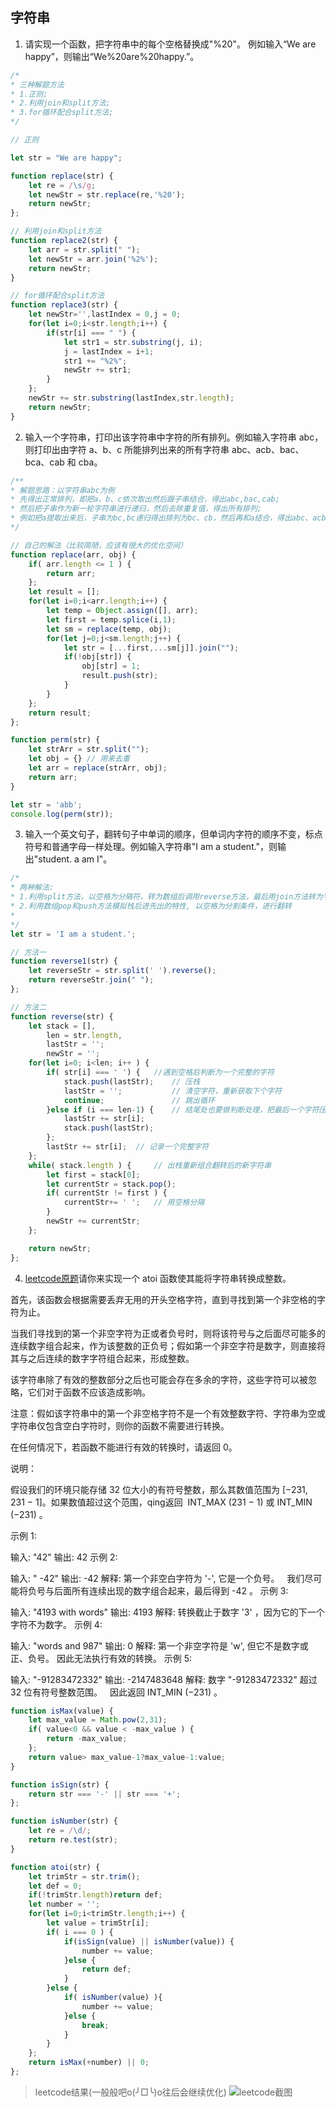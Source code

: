 ## 字符串

1. 请实现一个函数，把字符串中的每个空格替换成"%20"。
例如输入“We are happy”，则输出“We%20are%20happy.”。
```javascript
/*
* 三种解题方法
* 1.正则;
* 2.利用join和split方法;
* 3.for循环配合split方法;
*/

// 正则

let str = "We are happy";

function replace(str) {
    let re = /\s/g;
    let newStr = str.replace(re,'%20');
    return newStr;
};

// 利用join和split方法
function replace2(str) {
    let arr = str.split(" ");
    let newStr = arr.join('%2%');
    return newStr;
}

// for循环配合split方法
function replace3(str) {
    let newStr='',lastIndex = 0,j = 0;
    for(let i=0;i<str.length;i++) {
        if(str[i] === " ") {
            let str1 = str.substring(j, i);
            j = lastIndex = i+1;
            str1 += "%2%";
            newStr += str1;
        }
    };
    newStr += str.substring(lastIndex,str.length);
    return newStr;
}
```

2. 输入一个字符串，打印出该字符串中字符的所有排列。例如输入字符串 abc，则打印出由字符 a、b、c 所能排列出来的所有字符串 abc、acb、bac、bca、cab 和 cba。
```javascript
/**
* 解题思路：以字符串abc为例
* 先得出正常排列，即把a、b、c依次取出然后跟子串结合，得出abc,bac,cab;
* 然后把子串作为新一轮字符串进行递归，然后去除重复值，得出所有排列;
* 例如把a提取出来后，子串为bc,bc递归得出排列为bc、cb，然后再和a结合，得出abc、acb,以此类推得出剩余排列;
*/

// 自己的解法（比较简陋，应该有很大的优化空间）
function replace(arr, obj) {
    if( arr.length <= 1 ) {
        return arr;
    };
    let result = [];
    for(let i=0;i<arr.length;i++) {
        let temp = Object.assign([], arr);
        let first = temp.splice(i,1);
        let sm = replace(temp, obj);
        for(let j=0;j<sm.length;j++) {
            let str = [...first,...sm[j]].join("");
            if(!obj[str]) {
                obj[str] = 1;
                result.push(str);
            }
        }
    };
    return result;
};

function perm(str) {
    let strArr = str.split("");
    let obj = {} // 用来去重
    let arr = replace(strArr, obj);
    return arr;
}

let str = 'abb';
console.log(perm(str));
```

3. 输入一个英文句子，翻转句子中单词的顺序，但单词内字符的顺序不变，标点符号和普通字母一样处理。例如输入字符串"I am a student."，则输出"student. a am I"。
```javascript
/*
* 两种解法:
* 1.利用split方法，以空格为分隔符，转为数组后调用reverse方法，最后用join方法转为字符串结果
* 2.利用数组pop和push方法模拟栈后进先出的特性, 以空格为分割条件，进行翻转
*
*/
let str = 'I am a student.';

// 方法一
function reverse1(str) {
    let reverseStr = str.split(' ').reverse();
    return reverseStr.join(" ");
};

// 方法二
function reverse(str) {
    let stack = [],
        len = str.length,
        lastStr = '';
        newStr = '';
    for(let i=0; i<len; i++ ) {
        if( str[i] === ' ') {   //遇到空格后判断为一个完整的字符
            stack.push(lastStr);    // 压栈
            lastStr = '';           // 清空字符，重新获取下个字符
            continue;               // 跳出循环
        }else if (i === len-1) {    // 结尾处也要做判断处理，把最后一个字符压入栈
            lastStr += str[i];
            stack.push(lastStr);
        };
        lastStr += str[i];  // 记录一个完整字符
    };
    while( stack.length ) {     // 出栈重新组合翻转后的新字符串
        let first = stack[0];
        let currentStr = stack.pop();
        if( currentStr != first ) {
            currentStr+= ' ';   // 用空格分隔
        }
        newStr += currentStr;
    };

    return newStr;
};

```

4. [leetcode原题](https://leetcode-cn.com/problems/string-to-integer-atoi)请你来实现一个 atoi 函数使其能将字符串转换成整数。

首先，该函数会根据需要丢弃无用的开头空格字符，直到寻找到第一个非空格的字符为止。

当我们寻找到的第一个非空字符为正或者负号时，则将该符号与之后面尽可能多的连续数字组合起来，作为该整数的正负号；假如第一个非空字符是数字，则直接将其与之后连续的数字字符组合起来，形成整数。

该字符串除了有效的整数部分之后也可能会存在多余的字符，这些字符可以被忽略，它们对于函数不应该造成影响。

注意：假如该字符串中的第一个非空格字符不是一个有效整数字符、字符串为空或字符串仅包含空白字符时，则你的函数不需要进行转换。

在任何情况下，若函数不能进行有效的转换时，请返回 0。

说明：

假设我们的环境只能存储 32 位大小的有符号整数，那么其数值范围为 [−231,  231 − 1]。如果数值超过这个范围，qing返回  INT_MAX (231 − 1) 或 INT_MIN (−231) 。

示例 1:

输入: "42"
输出: 42
示例 2:

输入: "   -42"
输出: -42
解释: 第一个非空白字符为 '-', 它是一个负号。
     我们尽可能将负号与后面所有连续出现的数字组合起来，最后得到 -42 。
示例 3:

输入: "4193 with words"
输出: 4193
解释: 转换截止于数字 '3' ，因为它的下一个字符不为数字。
示例 4:

输入: "words and 987"
输出: 0
解释: 第一个非空字符是 'w', 但它不是数字或正、负号。
     因此无法执行有效的转换。
示例 5:

输入: "-91283472332"
输出: -2147483648
解释: 数字 "-91283472332" 超过 32 位有符号整数范围。 
     因此返回 INT_MIN (−231) 。

```javascript
function isMax(value) {
    let max_value = Math.pow(2,31);
    if( value<0 && value < -max_value ) {
        return -max_value;
    };
    return value> max_value-1?max_value-1:value;
}

function isSign(str) {
    return str === '-' || str === '+';
};

function isNumber(str) {
    let re = /\d/;
    return re.test(str);
}

function atoi(str) {
    let trimStr = str.trim();
    let def = 0;
    if(!trimStr.length)return def;
    let number = '';
    for(let i=0;i<trimStr.length;i++) {
        let value = trimStr[i];
        if( i === 0 ) {
            if(isSign(value) || isNumber(value)) {
                number += value;
            }else {
                return def;
            }
        }else {
            if( isNumber(value) ){
                number += value;
            }else {
                break;
            }
        }
    };
    return isMax(+number) || 0;
};
```
>leetcode结果(一般般吧o(╯□╰)o往后会继续优化)
![leetcode截图](./image/1565343633.jpg)